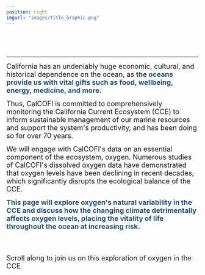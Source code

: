 ```yaml
---
position: right
imgurl: "images/Title_Graphic.png"
---
```

<br />
<br />
<br />

---

<font size="+1"> California has an undeniably huge economic, cultural, and historical dependence on the ocean, as <span style="color:#28527A"> **the oceans provide us with vital gifts such as food, wellbeing, energy, medicine, and more.** </span> </font>
  
<font size="+1"> Thus, CalCOFI is committed to comprehensively monitoring the California Current Ecosystem (CCE) to inform sustainable management of our marine resources and support the system's productivity, and has been doing so for over 70 years. </font>
  
<font size="+1"> We will engage with CalCOFI's data on an essential component of the ecosystem, oxygen. Numerous studies of CalCOFI's dissolved oxygen data have demonstrated that oxygen levels have been declining in recent decades, which significantly disrupts the ecological balance of the CCE. </font>

<font size="+1"> <span style="color:#28527A"> **This page will explore oxygen's natural variability in the CCE and discuss how the changing climate detrimentally affects oxygen levels, placing the vitality of life throughout the ocean at increasing risk.** </span> </font>

<br />
<br />

<font size="+1"> Scroll along to join us on this exploration of oxygen in the CCE. </font>
